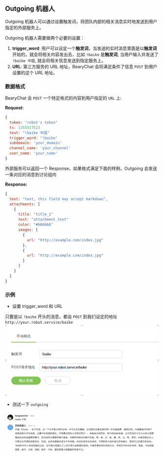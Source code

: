 ## Outgoing 机器人

Outgoing 机器人可以通过设置触发词，将团队内部的相关消息实时地发送到用户指定的外部服务上。

Outgoing 机器人需要做两个必要的设置：

1. **trigger_word**: 用户可以设定一个**触发词**，当发送的实时消息里面是以**触发词** 开始的，就会将相关内容发出去，比如 `!baike` 是**触发词**, 当用户输入并发送了 `!baike 中国`, 就会将相关信息发送到指定服务上。
2. **URL**: 第三方服务的 URL 地址，BearyChat 会将满足条件了信息 `POST` 到用户设置的这个 URL 地址。

### 数据格式

BearyChat 会 `POST` 一个特定格式的内容到用户指定的 `URL` 上:

**Request:**

``` javascript
{
  token: "robot's token"
  ts: 1355517523
  text: "!baike 中国"
  trigger_word: "!baike"
  subdomain: 'your_domain'
  channel_name: 'your_channel'
  user_name: 'your_name'
}
```

外部服务可以返回一个 Response，如果格式满足下面的样例，Outgoing 会发送一条对应的消息到讨论组内

**Response:**
``` javascript
{
  text: "text, this field may accept markdown",
  attachments: [
    {
      title: "title_1"
      text: "attachment_text"
      color: "#666666"
      images: [
        {
          url: "http://example.com/index.jpg"
        },
        {
          url: "http://example.com/index.jpg"
        }
      ]
    }
  ]
}
```

### 示例

* 设置 trigger_word 和 URL

只要是以 `!baike` 开头的消息，都会 `POST` 到我们设定的地址 `http://your.robot.service/baike`
![](/tutorials/image/outgoing_sample1.png)

* 测试一下 `outgoing`

![](/tutorials/image/outgoing_sample2.png)
